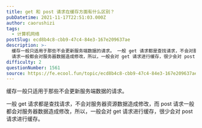 ```yaml
---
title: get 和 post 请求在缓存方面有什么区别？
pubDatetime: 2021-11-17T22:51:03.000Z
author: caorushizi
tags:
  - 计算机网络
postSlug: ecd8b4c8-cbb9-47c4-84e3-167e209637ae
description: >-
  缓存一般只适用于那些不会更新服务端数据的请求。 一般 get 请求都是查找请求，不会对服务器资源数据造成修改，而 post
  请求一般都会对服务器数据造成修改，所以，一般会对 get 请求进行缓存，很少会对 post 请求进行缓存。 
difficulty: 2
questionNumber: 1561
source: https://fe.ecool.fun/topic/ecd8b4c8-cbb9-47c4-84e3-167e209637ae
---
```


缓存一般只适用于那些不会更新服务端数据的请求。

一般 get 请求都是查找请求，不会对服务器资源数据造成修改，而 post 请求一般都会对服务器数据造成修改，所以，一般会对 get 请求进行缓存，很少会对 post 请求进行缓存。

